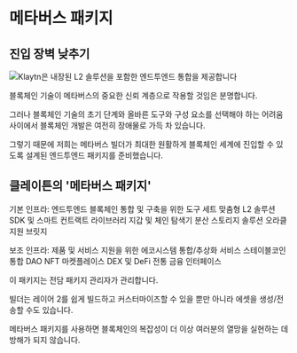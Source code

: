 # 메타버스 패키지

## 진입 장벽 낮추기 <a href="#lowering-the-barrier-to-entry" id="lowering-the-barrier-to-entry"></a>

![Klaytn은 내장된 L2 솔루션을 포함한 엔드투엔드 통합을 제공합니다](/img/learn/mainnet-integration.png)

블록체인 기술이 메타버스의 중요한 신뢰 계층으로 작용할 것임은 분명합니다.

그러나 블록체인 기술의 초기 단계와 올바른 도구와 구성 요소를 선택해야 하는 어려움 사이에서 블록체인 개발은 여전히 장애물로 가득 차 있습니다.

그렇기 때문에 저희는 메타버스 빌더가 최대한 원활하게 블록체인 세계에 진입할 수 있도록 설계된 엔드투엔드 패키지를 준비했습니다.

## 클레이튼의 '메타버스 패키지' <a href="#klaytns-metaverse-package" id="klaytns-metaverse-package"></a>

기본 인프라: 엔드투엔드 블록체인 통합 및 구축을 위한 도구 세트 맞춤형 L2 솔루션 SDK 및 스마트 컨트랙트 라이브러리 지갑 및 체인 탐색기 분산 스토리지 솔루션 오라클 지원 브릿지

보조 인프라: 제품 및 서비스 지원을 위한 에코시스템 통합/추상화 서비스 스테이블코인 통합 DAO NFT 마켓플레이스 DEX 및 DeFi 전통 금융 인터페이스

이 패키지는 전담 패키지 관리자가 관리합니다.

빌더는 레이어 2를 쉽게 빌드하고 커스터마이즈할 수 있을 뿐만 아니라 에셋을 생성/전송할 수도 있습니다.

메타버스 패키지를 사용하면 블록체인의 복잡성이 더 이상 여러분의 열망을 실현하는 데 방해가 되지 않습니다.
